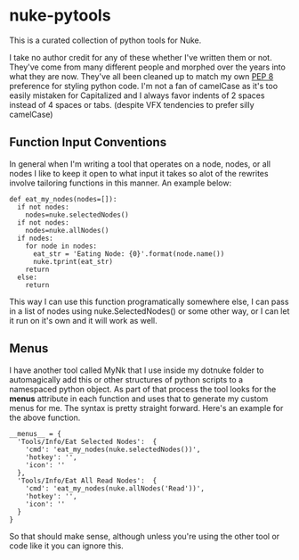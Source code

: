 # nuke-pytools

This is a curated collection of python tools for Nuke.

I take no author credit for any of these whether I've written them or not. They've come from many different
people and morphed over the years into what they are now. They've all been cleaned up to
match my own [PEP 8](http://legacy.python.org/dev/peps/pep-0008/) preference for styling python code. 
I'm not a fan of camelCase as it's too easily mistaken for Capitalized and I always favor indents of 2 spaces
instead of 4 spaces or tabs. (despite VFX tendencies to prefer silly camelCase)

## Function Input Conventions

In general when I'm writing a tool that operates on a node, nodes, or all nodes I like to
keep it open to what input it takes so alot of the rewrites involve tailoring functions
in this manner. An example below:


    def eat_my_nodes(nodes=[]):
      if not nodes:
        nodes=nuke.selectedNodes()
      if not nodes:
        nodes=nuke.allNodes()
      if nodes:
        for node in nodes:
          eat_str = 'Eating Node: {0}'.format(node.name())
          nuke.tprint(eat_str)
        return
      else:
        return


This way I can use this function programatically somewhere else, I can pass in a list of nodes using nuke.SelectedNodes() or
some other way, or I can let it run on it's own and it will work as well.

## Menus

I have another tool called MyNk that I use inside my dotnuke folder to automagically add this or other structures
of python scripts to a namespaced python object. As part of that process the tool looks for the __menus__ attribute
in each function and uses that to generate my custom menus for me. The syntax is pretty straight forward. Here's
an example for the above function.

    __menus__ = {
      'Tools/Info/Eat Selected Nodes':  {
        'cmd': 'eat_my_nodes(nuke.selectedNodes())',
        'hotkey': '',
        'icon': ''
      },
      'Tools/Info/Eat All Read Nodes':  {
        'cmd': 'eat_my_nodes(nuke.allNodes('Read'))',
        'hotkey': '',
        'icon': ''
      }
    }
 
So that should make sense, although unless you're using the other tool or code like it you can ignore this.